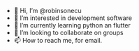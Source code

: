 - 👋 Hi, I’m @robinsonecu
- 👀 I’m interested in development software
- 🌱 I’m currently learning python an flutter
- 💞️ I’m looking to collaborate on groups
- 📫 How to reach me, for email.

<!---
robinsonecu/robinsonecu is a ✨ special ✨ repository because its `README.md` (this file) appears on your GitHub profile.
You can click the Preview link to take a look at your changes.
--->
